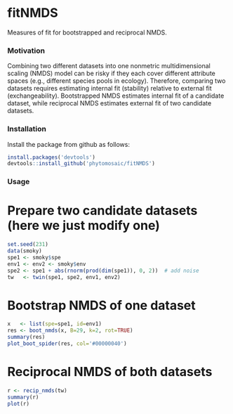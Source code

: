 # fitNMDS
Measures of fit for bootstrapped and reciprocal NMDS.


### Motivation

Combining two different datasets into one nonmetric multidimensional scaling (NMDS) model can be risky if they each cover different
attribute spaces (e.g., different species pools in ecology). Therefore, comparing two datasets requires estimating internal fit
(stability) relative to external fit (exchangeability). Bootstrapped NMDS estimates internal fit of a candidate dataset, while 
reciprocal NMDS estimates external fit of two candidate datasets.


### Installation

Install the package from github as follows:
```r
install.packages('devtools')
devtools::install_github('phytomosaic/fitNMDS')
```


### Usage

# Prepare two candidate datasets (here we just modify one)
```r
set.seed(231)
data(smoky)
spe1 <- smoky$spe
env1 <- env2 <- smoky$env
spe2 <- spe1 + abs(rnorm(prod(dim(spe1)), 0, 2))  # add noise
tw   <- twin(spe1, spe2, env1, env2)
```

# Bootstrap NMDS of one dataset
```r
x   <- list(spe=spe1, id=env1)
res <- boot_nmds(x, B=29, k=2, rot=TRUE)
summary(res)
plot_boot_spider(res, col='#00000040')
```


# Reciprocal NMDS of both datasets
```r
r <- recip_nmds(tw)
summary(r)
plot(r)
```


